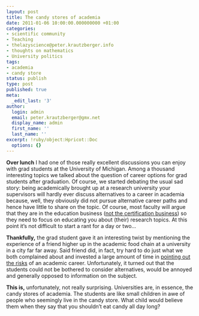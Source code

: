 ```yaml
---
layout: post
title: The candy stores of academia
date: 2011-01-06 10:00:00.000000000 +01:00
categories:
- scientific community
- Teaching
- thelazyscience@peter.krautzberger.info
- thoughts on mathematics
- University politics
tags:
- academia
- candy store
status: publish
type: post
published: true
meta:
  _edit_last: '3'
author:
  login: admin
  email: peter.krautzberger@gmx.net
  display_name: admin
  first_name: ''
  last_name: ''
excerpt: !ruby/object:Hpricot::Doc
  options: {}
---
```


**Over lunch** I had one of those really excellent discussions you can enjoy with grad students at the University of Michigan. Among a thousand interesting topics we talked about the question of career options for grad students after graduation. Of course, we started debating the usual sad story: being academically brought up at a research university your supervisors will hardly ever discuss alternatives to a career in academia because, well, they obviously did not pursue alternative career paths and hence have little to share on the topic. Of course, most faculty will argue that they are in the education business ([not the certification business](http://www.johndcook.com/blog/2011/01/03/educating-versus-credentialing/)) so they need to focus on educating you about (their) research topics. At this point it’s not difficult to start a rant for a day or two…

**Thankfully,** the grad student gave it an interesting twist by mentioning the experience of a friend higher up in the academic food chain at a university in a city far far away. Said friend did, in fact, try hard to do just what we both complained about and invested a large amount of time in [pointing out the risks](http://www.iq.harvard.edu/blog/sss/archives/2011/01/the_phd_craze.shtml) of an academic career. Unfortunately, it turned out that the students could not be bothered to consider alternatives, would be annoyed and generally opposed to information on the subject.

**This is,** unfortunately, not really surprising. Universities are, in essence, the candy stores of academia. The students are like small children in awe of people who seemingly live in the candy store. What child would believe them when they say that you shouldn’t eat candy all day long?